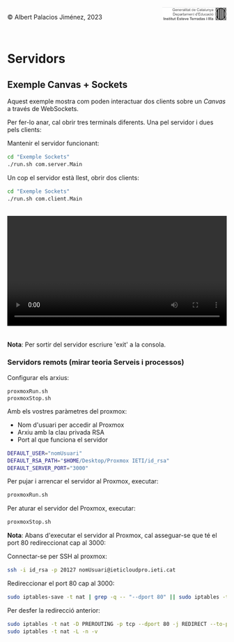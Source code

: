 <div style="display: flex; width: 100%;">
    <div style="flex: 1; padding: 0px;">
        <p>© Albert Palacios Jiménez, 2023</p>
    </div>
    <div style="flex: 1; padding: 0px; text-align: right;">
        <img src="./assets/ieti.png" height="32" alt="Logo de IETI" style="max-height: 32px;">
    </div>
</div>
<br/>

# Servidors

## Exemple Canvas + Sockets

Aquest exemple mostra com poden interactuar dos clients sobre un *Canvas* a través de WebSockets.

Per fer-lo anar, cal obrir tres terminals diferents. Una pel servidor i dues pels clients:

Mantenir el servidor funcionant:
```bash
cd "Exemple Sockets"
./run.sh com.server.Main
```

Un cop el servidor està llest, obrir dos clients:
```bash
cd "Exemple Sockets"
./run.sh com.client.Main
```

<br/>
<center>
<video width="100%" controls allowfullscreen>
  <source src="./assets/exSockets.mov" type="video/mp4">
</video>
</center>
<br/>

**Nota**: Per sortir del servidor escriure 'exit' a la consola.

### Servidors remots (mirar teoria Serveis i processos)

Configurar els arxius:

```text
proxmoxRun.sh
proxmoxStop.sh
```

Amb els vostres paràmetres del proxmox:

* Nom d'usuari per accedir al Proxmox
* Arxiu amb la clau privada RSA
* Port al que funciona el servidor

```bash
DEFAULT_USER="nomUsuari"
DEFAULT_RSA_PATH="$HOME/Desktop/Proxmox IETI/id_rsa"
DEFAULT_SERVER_PORT="3000"
```

Per pujar i arrencar el servidor al Proxmox, executar:

```bash
proxmoxRun.sh
```

Per aturar el servidor del Proxmox, executar:

```bash
proxmoxStop.sh
```

**Nota**: Abans d'executar el servidor al Proxmox, cal asseguar-se que té el port 80 redireccionat cap al 3000:

Connectar-se per SSH al proxmox:

```bash
ssh -i id_rsa -p 20127 nomUsuari@ieticloudpro.ieti.cat
```

Redireccionar el port 80 cap al 3000:

```bash
sudo iptables-save -t nat | grep -q -- "--dport 80" || sudo iptables -t nat -A PREROUTING -p tcp --dport 80 -j REDIRECT --to-port 3000
```

Per desfer la redirecció anterior:

```bash
sudo iptables -t nat -D PREROUTING -p tcp --dport 80 -j REDIRECT --to-port 3000
sudo iptables -t nat -L -n -v
```



